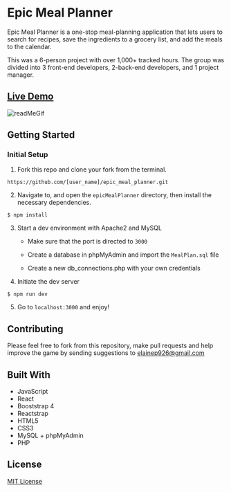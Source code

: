 # Epic Meal Planner

Epic Meal Planner is a one-stop meal-planning application that lets users to search for recipes, save the ingredients to a grocery list, and add the meals to the calendar.

This was a 6-person project with over 1,000+ tracked hours.
The group was divided into 3 front-end developers, 2-back-end developers, and 1 project manager.

## [Live Demo](http://epicmealplanner.elainevphan.com/)
![readMeGif](./server/public/image/epic_meal_planner.gif)


## Getting Started

### Initial Setup

1. Fork this repo and clone your fork from the terminal.

```https://github.com/[user_name]/epic_meal_planner.git```

2. Navigate to, and open the `epicMealPlanner` directory, then install the necessary dependencies.

``` $ npm install ```

3. Start a dev environment with Apache2 and MySQL
   * Make sure that the port is directed to ```3000```

   * Create a database in phpMyAdmin and import the `MealPlan.sql` file

   * Create a new db_connections.php with your own credentials

4. Initiate the dev server

``` $ npm run dev ```

5. Go to `localhost:3000` and enjoy!

## Contributing

Please feel free to fork from this repository, make pull requests and help improve the game by sending suggestions to elainep926@gmail.com

## Built With

* JavaScript
* React
* Booststrap 4
* Reactstrap
* HTML5
* CSS3
* MySQL + phpMyAdmin
* PHP

## License
[MIT License](https://opensource.org/licenses/mit-license.php)
